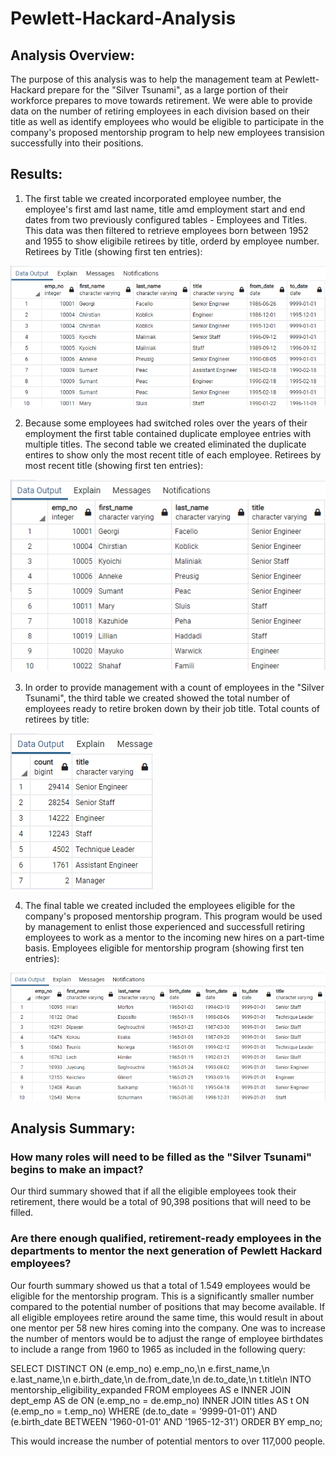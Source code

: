 # Pewlett-Hackard-Analysis

## Analysis Overview:
The purpose of this analysis was to help the management team at Pewlett-Hackard prepare for the "Silver Tsunami", as a large portion of their workforce prepares to move towards retirement. We were able to provide data on the number of retiring employees in each division based on their title as well as identify employees who would be eligible to participate in the company's proposed mentorship program to help new employees transision successfully into their positions.

## Results:
1) The first table we created incorporated employee number, the employee's first amd last name, title amd employment start and end dates from two previously configured tables - Employees and Titles. This data was then filtered to retrieve employees born between 1952 and 1955 to show eligibile retirees by title, orderd by employee number. Retirees by Title (showing first ten entries):

![Retirement_Titles_Image](https://github.com/jmueller187/Pewlett-Hackard-Analysis/blob/main/Resources/Retirement_Titles_Image.png)

2) Because some employees had switched roles over the years of their employment the first table contained duplicate employee entries with multiple titles. The second table we  created eliminated the duplicate entires to show only the most recent title of each employee. Retirees by most recent title (showing first ten entries):

![Unique_Title_Image](https://github.com/jmueller187/Pewlett-Hackard-Analysis/blob/main/Resources/Unique_Titles_Image.png)

3) In order to provide management with a count of employees in the "Silver Tsunami", the third table we created showed the total number of employees ready to retire broken down by their job title. Total counts of retirees by title:

![Retiring_Titles_Image](https://github.com/jmueller187/Pewlett-Hackard-Analysis/blob/main/Resources/Retiring_Titles_Image.png)

4) The final table we created included the employees eligible for the company's proposed mentorship program. This program would be used by management to enlist those experienced and successfull retiring employees to work as a mentor to the incoming new hires on a part-time basis. Employees eligible for mentorship program (showing first ten entries):

![Mentorship_Eligibility_Image](https://github.com/jmueller187/Pewlett-Hackard-Analysis/blob/main/Resources/Mentorship_Eligibility_Image.png)


## Analysis Summary:

### How many roles will need to be filled as the "Silver Tsunami" begins to make an impact?
Our third summary showed that if all the eligible employees took their retirement, there would be a total of 90,398 positions that will need to be filled.

### Are there enough qualified, retirement-ready employees in the departments to mentor the next generation of Pewlett Hackard employees?
Our fourth summary showed us that a total of 1.549 employees would be eligible for the mentorship program. This is a significantly smaller number compared to the potential number of positions that may become available. If all eligible employees retire around the same time, this would result in about one mentor per 58 new hires coming into the company. One was to increase the number of mentors would be to adjust the range of employee birthdates to include a range from 1960 to 1965 as included in the following query:

SELECT DISTINCT ON (e.emp_no) e.emp_no,\n
	e.first_name,\n
	e.last_name,\n
	e.birth_date,\n
	de.from_date,\n
	de.to_date,\n
	t.title\n
INTO mentorship_eligibility_expanded
FROM employees AS e
INNER JOIN dept_emp AS de
ON (e.emp_no = de.emp_no)
INNER JOIN titles AS t
ON (e.emp_no = t.emp_no)
WHERE (de.to_date = '9999-01-01')
AND (e.birth_date BETWEEN '1960-01-01' AND '1965-12-31')
ORDER BY emp_no;

This would increase the number of potential mentors to over 117,000 people.
